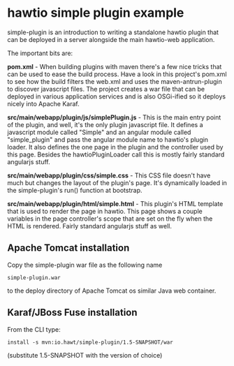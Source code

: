 # hawtio simple plugin example

simple-plugin is an introduction to writing a standalone hawtio plugin that can be deployed in a server alongside the main hawtio-web application.

The important bits are:

**pom.xml** - When building plugins with maven there's a few nice tricks that can be used to ease the build process.  Have a look in this project's pom.xml to see how the build filters the web.xml and uses the maven-antrun-plugin to discover javascript files.  The project creates a war file that can be deployed in various application services and is also OSGi-ified so it deploys nicely into Apache Karaf.

**src/main/webapp/plugin/js/simplePlugin.js** - This is the main entry point of the plugin, and well, it's the only plugin javascript file.  It defines a javascript module called "Simple" and an angular module called "simple_plugin" and pass the angular module name to hawtio's plugin loader.  It also defines the one page in the plugin and the controller used by this page.  Besides the hawtioPluginLoader call this is mostly fairly standard angularjs stuff.

**src/main/webapp/plugin/css/simple.css** - This CSS file doesn't have much but changes the layout of the plugin's page.  It's dynamically loaded in the simple-plugin's run() function at bootstrap.

**src/main/webapp/plugin/html/simple.html** - This plugin's HTML template that is used to render the page in hawtio.  This page shows a couple variables in the page controller's scope that are set on the fly when the HTML is rendered.  Fairly standard angularjs stuff as well.

## Apache Tomcat installation

Copy the simple-plugin war file as the following name

    simple-plugin.war

to the deploy directory of Apache Tomcat os similar Java web container.

## Karaf/JBoss Fuse installation

From the CLI type:

    install -s mvn:io.hawt/simple-plugin/1.5-SNAPSHOT/war

(substitute 1.5-SNAPSHOT with the version of choice)
